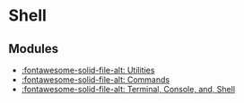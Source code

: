 Shell
===

Modules
---
- [:fontawesome-solid-file-alt: Utilities](utilities.md)
- [:fontawesome-solid-file-alt: Commands](commands.md)
- [:fontawesome-solid-file-alt: Terminal, Console, and,
    Shell](terminal-console-and-shell.md)
